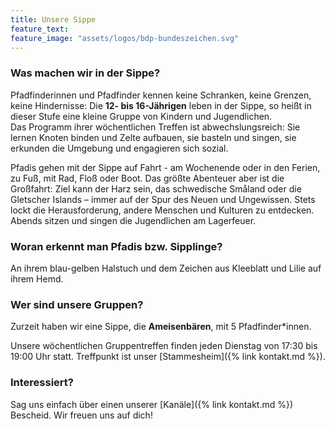 ```yaml
---
title: Unsere Sippe
feature_text:
feature_image: "assets/logos/bdp-bundeszeichen.svg"
---
```


### Was machen wir in der Sippe?
Pfadfinderinnen und Pfadfinder kennen keine Schranken, keine Grenzen, keine Hindernisse: Die **12- bis 16-Jährigen** leben in der Sippe, so heißt in dieser Stufe eine kleine Gruppe von Kindern und Jugendlichen.  
Das Programm ihrer wöchentlichen Treffen ist abwechslungsreich: Sie lernen Knoten binden und Zelte aufbauen, sie basteln und singen, sie erkunden die Umgebung und engagieren sich sozial.

Pfadis gehen mit der Sippe auf Fahrt - am Wochenende oder in den Ferien, zu Fuß, mit Rad, Floß oder Boot. Das größte Abenteuer aber ist die Großfahrt: Ziel kann der Harz sein, das schwedische Småland oder die Gletscher Islands – immer auf der Spur des Neuen und Ungewissen. Stets lockt die Herausforderung, andere Menschen und Kulturen zu entdecken. Abends sitzen und singen die Jugendlichen am Lagerfeuer.

### Woran erkennt man Pfadis bzw. Sipplinge?
An ihrem blau-gelben Halstuch und dem Zeichen aus Kleeblatt und Lilie auf ihrem Hemd.

### Wer sind unsere Gruppen?

Zurzeit haben wir eine Sippe, die **Ameisenbären**, mit 5 Pfadfinder*innen.

Unsere wöchentlichen Gruppentreffen finden jeden Dienstag von 17:30 bis 19:00 Uhr statt. Treffpunkt ist unser [Stammesheim]({% link kontakt.md %}).

### Interessiert?

Sag uns einfach über einen unserer [Kanäle]({% link kontakt.md %}) Bescheid.
Wir freuen uns auf dich!
